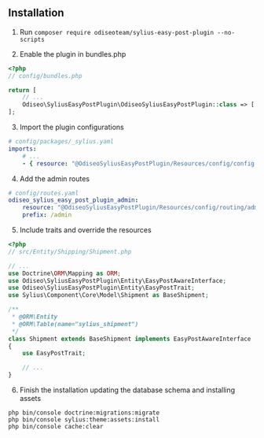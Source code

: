 ## Installation

1. Run `composer require odiseoteam/sylius-easy-post-plugin --no-scripts`

2. Enable the plugin in bundles.php

```php
<?php
// config/bundles.php

return [
    // ...
    Odiseo\SyliusEasyPostPlugin\OdiseoSyliusEasyPostPlugin::class => ['all' => true],
];
```

3. Import the plugin configurations

```yml
# config/packages/_sylius.yaml
imports:
    # ...
    - { resource: "@OdiseoSyliusEasyPostPlugin/Resources/config/config.yaml" }
```

4. Add the admin routes

```yml
# config/routes.yaml
odiseo_sylius_easy_post_plugin_admin:
    resource: "@OdiseoSyliusEasyPostPlugin/Resources/config/routing/admin.yaml"
    prefix: /admin
```

5. Include traits and override the resources

```php
<?php
// src/Entity/Shipping/Shipment.php

// ...
use Doctrine\ORM\Mapping as ORM;
use Odiseo\SyliusEasyPostPlugin\Entity\EasyPostAwareInterface;
use Odiseo\SyliusEasyPostPlugin\Entity\EasyPostTrait;
use Sylius\Component\Core\Model\Shipment as BaseShipment;

/**
 * @ORM\Entity
 * @ORM\Table(name="sylius_shipment")
 */
class Shipment extends BaseShipment implements EasyPostAwareInterface
{
    use EasyPostTrait;

    // ...
}
```

6. Finish the installation updating the database schema and installing assets

```
php bin/console doctrine:migrations:migrate
php bin/console sylius:theme:assets:install
php bin/console cache:clear
```
